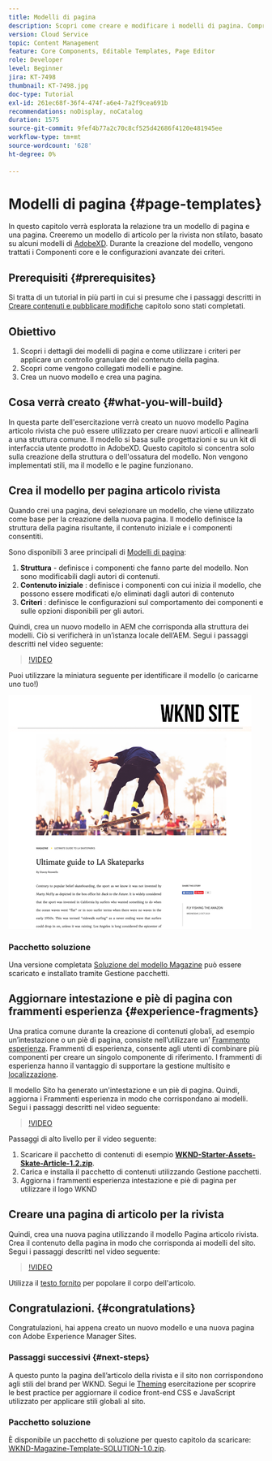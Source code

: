 ```yaml
---
title: Modelli di pagina
description: Scopri come creare e modificare i modelli di pagina. Comprendere la relazione tra un modello di pagina e una pagina. Scopri come configurare i criteri di un modello di pagina per fornire governance granulare e coerenza del brand per i contenuti.  Viene creato un modello di articolo ben strutturato per la rivista, basato su un modello fornito da Adobe XD.
version: Cloud Service
topic: Content Management
feature: Core Components, Editable Templates, Page Editor
role: Developer
level: Beginner
jira: KT-7498
thumbnail: KT-7498.jpg
doc-type: Tutorial
exl-id: 261ec68f-36f4-474f-a6e4-7a2f9cea691b
recommendations: noDisplay, noCatalog
duration: 1575
source-git-commit: 9fef4b77a2c70c8cf525d42686f4120e481945ee
workflow-type: tm+mt
source-wordcount: '628'
ht-degree: 0%

---
```


# Modelli di pagina {#page-templates}

In questo capitolo verrà esplorata la relazione tra un modello di pagina e una pagina. Creeremo un modello di articolo per la rivista non stilato, basato su alcuni modelli di [AdobeXD](https://www.adobe.com/products/xd.html). Durante la creazione del modello, vengono trattati i Componenti core e le configurazioni avanzate dei criteri.

## Prerequisiti {#prerequisites}

Si tratta di un tutorial in più parti in cui si presume che i passaggi descritti in [Creare contenuti e pubblicare modifiche](./author-content-publish.md) capitolo sono stati completati.

## Obiettivo

1. Scopri i dettagli dei modelli di pagina e come utilizzare i criteri per applicare un controllo granulare del contenuto della pagina.
1. Scopri come vengono collegati modelli e pagine.
1. Crea un nuovo modello e crea una pagina.

## Cosa verrà creato {#what-you-will-build}

In questa parte dell&#39;esercitazione verrà creato un nuovo modello Pagina articolo rivista che può essere utilizzato per creare nuovi articoli e allinearli a una struttura comune. Il modello si basa sulle progettazioni e su un kit di interfaccia utente prodotto in AdobeXD. Questo capitolo si concentra solo sulla creazione della struttura o dell&#39;ossatura del modello. Non vengono implementati stili, ma il modello e le pagine funzionano.

## Crea il modello per pagina articolo rivista

Quando crei una pagina, devi selezionare un modello, che viene utilizzato come base per la creazione della nuova pagina. Il modello definisce la struttura della pagina risultante, il contenuto iniziale e i componenti consentiti.

Sono disponibili 3 aree principali di [Modelli di pagina](https://experienceleague.adobe.com/docs/experience-manager-cloud-service/sites/authoring/features/templates.html?lang=it):

1. **Struttura** - definisce i componenti che fanno parte del modello. Non sono modificabili dagli autori di contenuti.
1. **Contenuto iniziale** : definisce i componenti con cui inizia il modello, che possono essere modificati e/o eliminati dagli autori di contenuto
1. **Criteri** : definisce le configurazioni sul comportamento dei componenti e sulle opzioni disponibili per gli autori.

Quindi, crea un nuovo modello in AEM che corrisponda alla struttura dei modelli. Ciò si verificherà in un’istanza locale dell’AEM. Segui i passaggi descritti nel video seguente:

>[!VIDEO](https://video.tv.adobe.com/v/332915?quality=12&learn=on)

Puoi utilizzare la miniatura seguente per identificare il modello (o caricarne uno tuo!)

![Miniatura modello pagina articolo](./assets/page-templates/article-page-template-thumbnail.png)


### Pacchetto soluzione

Una versione completata [Soluzione del modello Magazine](assets/page-templates/WKND-Magazine-Template-SOLUTION-1.1.zip) può essere scaricato e installato tramite Gestione pacchetti.

## Aggiornare intestazione e piè di pagina con frammenti esperienza {#experience-fragments}

Una pratica comune durante la creazione di contenuti globali, ad esempio un’intestazione o un piè di pagina, consiste nell’utilizzare un’ [Frammento esperienza](https://experienceleague.adobe.com/docs/experience-manager-learn/sites/experience-fragments/experience-fragments-feature-video-use.html). Frammenti di esperienza, consente agli utenti di combinare più componenti per creare un singolo componente di riferimento. I frammenti di esperienza hanno il vantaggio di supportare la gestione multisito e [localizzazione](https://experienceleague.adobe.com/docs/experience-manager-core-components/using/components/experience-fragment.html?lang=en#localized-site-structure).

Il modello Sito ha generato un&#39;intestazione e un piè di pagina. Quindi, aggiorna i Frammenti esperienza in modo che corrispondano ai modelli. Segui i passaggi descritti nel video seguente:

>[!VIDEO](https://video.tv.adobe.com/v/332916?quality=12&learn=on)

Passaggi di alto livello per il video seguente:

1. Scaricare il pacchetto di contenuti di esempio **[WKND-Starter-Assets-Skate-Article-1.2.zip](assets/page-templates/WKND-Starter-Assets-Skate-Article-1.2.zip)**.
1. Carica e installa il pacchetto di contenuti utilizzando Gestione pacchetti.
1. Aggiorna i frammenti esperienza intestazione e piè di pagina per utilizzare il logo WKND

## Creare una pagina di articolo per la rivista

Quindi, crea una nuova pagina utilizzando il modello Pagina articolo rivista. Crea il contenuto della pagina in modo che corrisponda ai modelli del sito. Segui i passaggi descritti nel video seguente:

>[!VIDEO](https://video.tv.adobe.com/v/332917?quality=12&learn=on)

Utilizza il [testo fornito](./assets/page-templates/la-skateparks-copy.txt) per popolare il corpo dell&#39;articolo.

## Congratulazioni. {#congratulations}

Congratulazioni, hai appena creato un nuovo modello e una nuova pagina con Adobe Experience Manager Sites.

### Passaggi successivi {#next-steps}

A questo punto la pagina dell’articolo della rivista e il sito non corrispondono agli stili del brand per WKND. Segui le [Theming](theming.md) esercitazione per scoprire le best practice per aggiornare il codice front-end CSS e JavaScript utilizzato per applicare stili globali al sito.

### Pacchetto soluzione

È disponibile un pacchetto di soluzione per questo capitolo da scaricare: [WKND-Magazine-Template-SOLUTION-1.0.zip](assets/page-templates/WKND-Magazine-Template-SOLUTION-1.0.zip).
